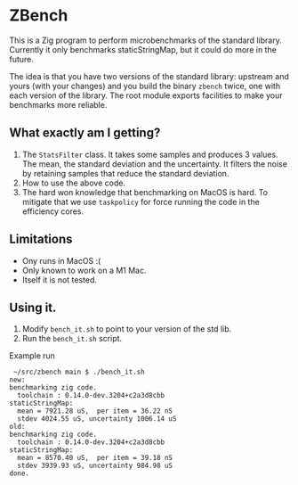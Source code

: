 # ZBench

This is a Zig program to perform microbenchmarks of the standard library. Currently it only benchmarks staticStringMap, but
it could do more in the future.

The idea is that you have two versions of the standard library: upstream and yours (with your changes) and you build the
binary `zbench` twice, one with each version of the library. The root module exports facilities to make your benchmarks
more reliable.

## What exactly am I getting?

1. The `StatsFilter` class. It takes some samples and produces 3 values. The mean, the standard deviation and the
uncertainty. It filters the noise by retaining samples that reduce the standard deviation.
2. How to use the above code.
3. The hard won knowledge that benchmarking on MacOS is hard. To mitigate that we use `taskpolicy` for force running
the code in the efficiency cores. 

## Limitations

- Ony runs in MacOS :(
- Only known to work on a M1 Mac.
- Itself it is not tested.

## Using it.
1. Modify `bench_it.sh` to point to your version of the std lib.
2. Run the `bench_it.sh` script.

Example run

```
 ~/src/zbench main $ ./bench_it.sh
new:
benchmarking zig code.
  toolchain : 0.14.0-dev.3204+c2a3d8cbb
staticStringMap:
  mean = 7921.28 uS,  per item = 36.22 nS
  stdev 4024.55 uS, uncertainty 1006.14 uS
old:
benchmarking zig code.
  toolchain : 0.14.0-dev.3204+c2a3d8cbb
staticStringMap:
  mean = 8570.40 uS,  per item = 39.18 nS
  stdev 3939.93 uS, uncertainty 984.98 uS
done.
```
